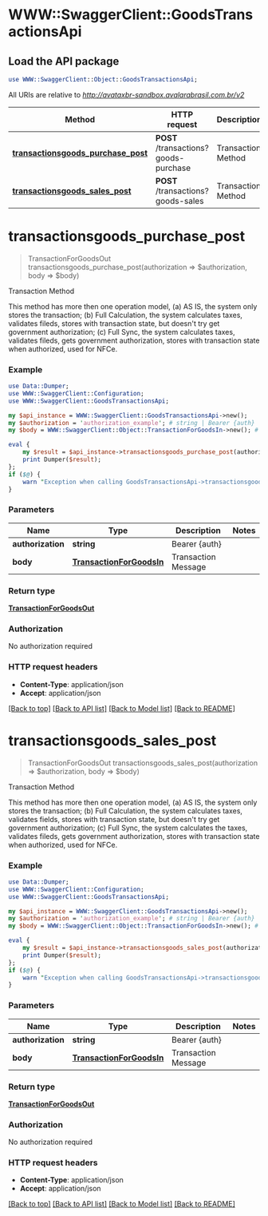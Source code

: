 # WWW::SwaggerClient::GoodsTransactionsApi

## Load the API package
```perl
use WWW::SwaggerClient::Object::GoodsTransactionsApi;
```

All URIs are relative to *http://avataxbr-sandbox.avalarabrasil.com.br/v2*

Method | HTTP request | Description
------------- | ------------- | -------------
[**transactionsgoods_purchase_post**](GoodsTransactionsApi.md#transactionsgoods_purchase_post) | **POST** /transactions?goods-purchase | Transaction Method
[**transactionsgoods_sales_post**](GoodsTransactionsApi.md#transactionsgoods_sales_post) | **POST** /transactions?goods-sales | Transaction Method


# **transactionsgoods_purchase_post**
> TransactionForGoodsOut transactionsgoods_purchase_post(authorization => $authorization, body => $body)

Transaction Method

This method has more then one operation model, (a) AS IS, the system only stores the transaction; (b) Full Calculation, the system calculates taxes, validates fileds, stores with transaction state, but doesn't try get government authorization; (c) Full Sync, the system calculates taxes, validates fileds, gets government authorization, stores with transaction state when authorized, used for NFCe. 

### Example 
```perl
use Data::Dumper;
use WWW::SwaggerClient::Configuration;
use WWW::SwaggerClient::GoodsTransactionsApi;

my $api_instance = WWW::SwaggerClient::GoodsTransactionsApi->new();
my $authorization = 'authorization_example'; # string | Bearer {auth}
my $body = WWW::SwaggerClient::Object::TransactionForGoodsIn->new(); # TransactionForGoodsIn | Transaction Message

eval { 
    my $result = $api_instance->transactionsgoods_purchase_post(authorization => $authorization, body => $body);
    print Dumper($result);
};
if ($@) {
    warn "Exception when calling GoodsTransactionsApi->transactionsgoods_purchase_post: $@\n";
}
```

### Parameters

Name | Type | Description  | Notes
------------- | ------------- | ------------- | -------------
 **authorization** | **string**| Bearer {auth} | 
 **body** | [**TransactionForGoodsIn**](TransactionForGoodsIn.md)| Transaction Message | 

### Return type

[**TransactionForGoodsOut**](TransactionForGoodsOut.md)

### Authorization

No authorization required

### HTTP request headers

 - **Content-Type**: application/json
 - **Accept**: application/json

[[Back to top]](#) [[Back to API list]](../README.md#documentation-for-api-endpoints) [[Back to Model list]](../README.md#documentation-for-models) [[Back to README]](../README.md)

# **transactionsgoods_sales_post**
> TransactionForGoodsOut transactionsgoods_sales_post(authorization => $authorization, body => $body)

Transaction Method

This method has more then one operation model, (a) AS IS, the system only stores the transaction; (b) Full Calculation, the system calculates taxes, validates fields, stores with transaction state, but doesn't try get government authorization; (c) Full Sync, the system calculates the taxes, validates fileds, gets government authorization, stores with transaction state when authorized, used for NFCe. 

### Example 
```perl
use Data::Dumper;
use WWW::SwaggerClient::Configuration;
use WWW::SwaggerClient::GoodsTransactionsApi;

my $api_instance = WWW::SwaggerClient::GoodsTransactionsApi->new();
my $authorization = 'authorization_example'; # string | Bearer {auth}
my $body = WWW::SwaggerClient::Object::TransactionForGoodsIn->new(); # TransactionForGoodsIn | Transaction Message

eval { 
    my $result = $api_instance->transactionsgoods_sales_post(authorization => $authorization, body => $body);
    print Dumper($result);
};
if ($@) {
    warn "Exception when calling GoodsTransactionsApi->transactionsgoods_sales_post: $@\n";
}
```

### Parameters

Name | Type | Description  | Notes
------------- | ------------- | ------------- | -------------
 **authorization** | **string**| Bearer {auth} | 
 **body** | [**TransactionForGoodsIn**](TransactionForGoodsIn.md)| Transaction Message | 

### Return type

[**TransactionForGoodsOut**](TransactionForGoodsOut.md)

### Authorization

No authorization required

### HTTP request headers

 - **Content-Type**: application/json
 - **Accept**: application/json

[[Back to top]](#) [[Back to API list]](../README.md#documentation-for-api-endpoints) [[Back to Model list]](../README.md#documentation-for-models) [[Back to README]](../README.md)

